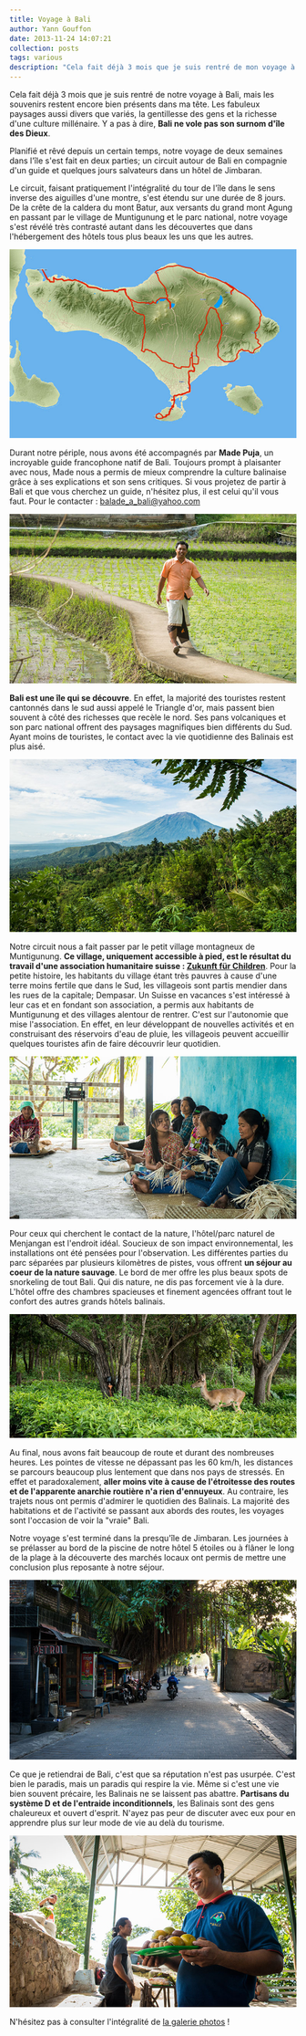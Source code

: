 ```yaml
---
title: Voyage à Bali
author: Yann Gouffon
date: 2013-11-24 14:07:21
collection: posts
tags: various
description: "Cela fait déjà 3 mois que je suis rentré de mon voyage à Bali, mais les souvenirs restent encore bien présents dans ma tête. Les fabuleux paysages aussi divers que variés, la gentillesse des gens et la richesse d'une culture millénaire. Y a pas à dire, Bali ne vole pas son surnom d'île des Dieux."
---
```


Cela fait déjà 3 mois que je suis rentré de notre voyage à Bali, mais les souvenirs restent encore bien présents dans ma tête. Les fabuleux paysages aussi divers que variés, la gentillesse des gens et la richesse d'une culture millénaire. Y a pas à dire, **Bali ne vole pas son surnom d'île des Dieux**.

Planifié et rêvé depuis un certain temps, notre voyage de deux semaines dans l'île s'est fait en deux parties; un circuit autour de Bali en compagnie d'un guide et quelques jours salvateurs dans un hôtel de Jimbaran.

Le circuit, faisant pratiquement l'intégralité du tour de l'île dans le sens inverse des aiguilles d'une montre, s'est étendu sur une durée de 8 jours. De la crête de la caldera du mont Batur, aux versants du grand mont Agung en passant par le village de Muntigunung et le parc national, notre voyage s'est révélé très contrasté autant dans les découvertes que dans l'hébergement des hôtels tous plus beaux les uns que les autres.

![Circuit balinnais](/img/images/bali-map.jpg)

Durant notre périple, nous avons été accompagnés par **Made Puja**, un incroyable guide francophone natif de Bali. Toujours prompt à plaisanter avec nous, Made nous a permis de mieux comprendre la culture balinaise grâce à ses explications et son sens critiques. Si vous projetez de partir à Bali et que vous cherchez un guide, n'hésitez plus, il est celui qu'il vous faut. Pour le contacter : [balade\_a\_bali@yahoo.com](mailto:balade_a_bali@yahoo.com)

![Made Puja](/img/images/made.jpg)

**Bali est une île qui se découvre**. En effet, la majorité des touristes restent cantonnés dans le sud aussi appelé le Triangle d'or, mais passent bien souvent à côté des richesses que recèle le nord. Ses pans volcaniques et son parc national offrent des paysages magnifiques bien différents du Sud. Ayant moins de touristes, le contact avec la vie quotidienne des Balinais est plus aisé.

![Agung](/img/images/bali_2.jpg)

Notre circuit nous a fait passer par le petit village montagneux de Muntigunung. **Ce village, uniquement accessible à pied, est le résultat du travail d'une association humanitaire suisse : [Zukunft für Children](http://www.zukunft-fuer-kinder.ch/en/)**. Pour la petite histoire, les habitants du village étant très pauvres à cause d'une terre moins fertile que dans le Sud, les villageois sont partis mendier dans les rues de la capitale; Dempasar. Un Suisse en vacances s'est intéressé à leur cas et en fondant son association, a permis aux habitants de Muntigunung et des villages alentour de rentrer. C'est sur l'autonomie que mise l'association. En effet, en leur développant de nouvelles activités et en construisant des réservoirs d'eau de pluie, les villageois peuvent accueillir quelques touristes afin de faire découvrir leur quotidien.

![Muntigunung](/img/images/muntigunung.jpg)

Pour ceux qui cherchent le contact de la nature, l'hôtel/parc naturel de Menjangan est l'endroit idéal. Soucieux de son impact environnemental, les installations ont été pensées pour l'observation. Les différentes parties du parc séparées par plusieurs kilomètres de pistes, vous offrent **un séjour au coeur de la nature sauvage**. Le bord de mer offre les plus beaux spots de snorkeling de tout Bali. Qui dis nature, ne dis pas forcement vie à la dure. L'hôtel offre des chambres spacieuses et finement agencées offrant tout le confort des autres grands hôtels balinais.

![Menjangan](/img/images/menjangan.jpg)

Au final, nous avons fait beaucoup de route et durant des nombreuses heures. Les pointes de vitesse ne dépassant pas les 60 km/h, les distances se parcours beaucoup plus lentement que dans nos pays de stressés. En effet et paradoxalement, **aller moins vite à cause de l'étroitesse des routes et de l'apparente anarchie routière n'a rien d'ennuyeux**. Au contraire, les trajets nous ont permis d'admirer le quotidien des Balinais. La majorité des habitations et de l'activité se passant aux abords des routes, les voyages sont l'occasion de voir la "vraie" Bali.

Notre voyage s'est terminé dans la presqu'île de Jimbaran. Les journées à se prélasser au bord de la piscine de notre hôtel 5 étoiles ou à flâner le long de la plage à la découverte des marchés locaux ont permis de mettre une conclusion plus reposante à notre séjour.

![Jimbaran](/img/images/jimbaran.jpg)

Ce que je retiendrai de Bali, c'est que sa réputation n'est pas usurpée. C'est bien le paradis, mais un paradis qui respire la vie. Même si c'est une vie bien souvent précaire, les Balinais ne se laissent pas abattre. **Partisans du système D et de l'entraide inconditionnels**, les Balinais sont des gens chaleureux et ouvert d'esprit. N'ayez pas peur de discuter avec eux pour en apprendre plus sur leur mode de vie au delà du tourisme.

![Made Puja](/img/images/balinais.jpg)

N'hésitez pas à consulter l'intégralité de [la galerie photos](http://photo.yago.io/Showroom/Bali-2013) !
